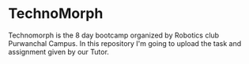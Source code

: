 # TechnoMorph
Technomorph is the 8 day bootcamp organized by Robotics club Purwanchal Campus. In this repository I'm going to upload the task and assignment given by our Tutor.
